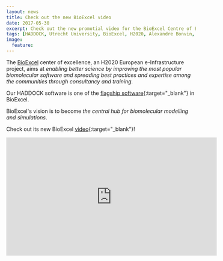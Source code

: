 ```yaml
---
layout: news
title: Check out the new BioExcel video
date: 2017-05-30
excerpt: Check out the new promotial video for the BioExcel Centre of Excellence for Computational Biomolecular Research
tags: [HADDOCK, Utrecht University, BioExcel, H2020, Alexandre Bonvin, Docking]
image:
  feature:
---
```

The [BioExcel](http://bioexcel.eu) center of excellence, an H2020 European e-Infrastructure project, aims at _enabling better science by improving the most popular biomolecular software and spreading best practices and expertise among the communities through consultancy and training._

Our HADDOCK software is one of the [flagship software](http://bioexcel.eu/software/haddock/){:target="_blank"} in BioExcel.

BioExcel's vision is to become _the central hub for biomolecular modelling and simulations_.

Check out its new BioExcel [video](https://www.youtube.com/watch?v=Bf0a4fzYSf8){:target="_blank"}!

<iframe width="560" height="315" src="https://www.youtube.com/embed/Bf0a4fzYSf8" frameborder="0" allowfullscreen></iframe>